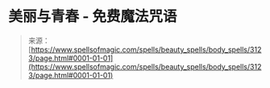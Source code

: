 <!--yml

category: 未分类

date: 2024-06-12 18:36:55

-->

# 美丽与青春 - 免费魔法咒语

> 来源：[https://www.spellsofmagic.com/spells/beauty_spells/body_spells/3123/page.html#0001-01-01](https://www.spellsofmagic.com/spells/beauty_spells/body_spells/3123/page.html#0001-01-01)

